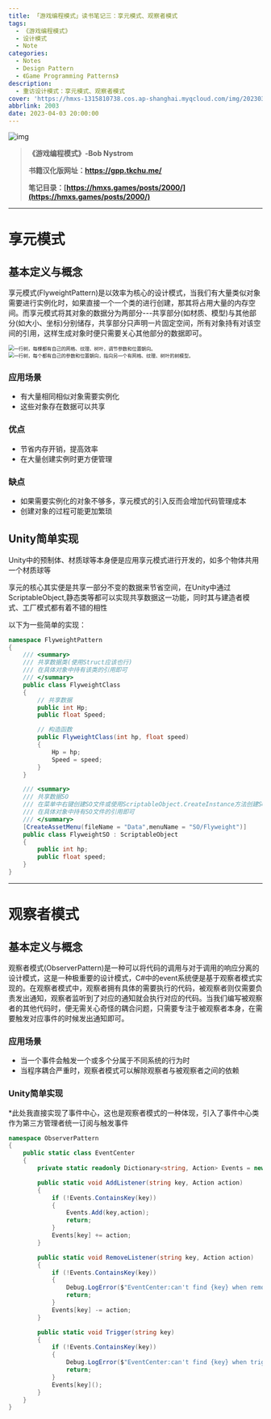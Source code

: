 ```yaml
---
title: 「游戏编程模式」读书笔记三：享元模式、观察者模式
tags:
  - 《游戏编程模式》
  - 设计模式
  - Note
categories:
  - Notes
  - Design Pattern
  - 《Game Programming Patterns》
description:
  - 重访设计模式：享元模式、观察者模式
cover: 'https://hmxs-1315810738.cos.ap-shanghai.myqcloud.com/img/202303301905867.jpeg'
abbrlink: 2003
date: 2023-04-03 20:00:00
---
```


![img](https://hmxs-1315810738.cos.ap-shanghai.myqcloud.com/img/202304032232057.jpeg)

> **《游戏编程模式》-Bob Nystrom**
>
> **书籍汉化版网址：https://gpp.tkchu.me/**
>
> **笔记目录：[https://hmxs.games/posts/2000/](https://hmxs.games/posts/2000/)**

---

# 享元模式

## 基本定义与概念

享元模式(FlyweightPattern)是以效率为核心的设计模式，当我们有大量类似对象需要进行实例化时，如果直接一个一个类的进行创建，那其将占用大量的内存空间。而享元模式将其对象的数据分为两部分---共享部分(如材质、模型)与其他部分(如大小、坐标)分别储存，共享部分只声明一片固定空间，所有对象持有对该空间的引用，这样生成对象时便只需要关心其他部分的数据即可。

<img src="https://hmxs-1315810738.cos.ap-shanghai.myqcloud.com/img/202304032355080.png" alt="一行树，每棵都有自己的网格、纹理、树叶，调节参数和位置朝向。" style="zoom: 67%;" />

<img src="https://hmxs-1315810738.cos.ap-shanghai.myqcloud.com/img/202304032355211.png" alt="一行树，每个都有自己的参数和位置朝向，指向另一个有网格、纹理、树叶的树模型。" style="zoom:67%;" />

### 应用场景

- 有大量相同相似对象需要实例化
- 这些对象存在数据可以共享

### 优点

- 节省内存开销，提高效率
- 在大量创建实例时更方便管理

### 缺点

- 如果需要实例化的对象不够多，享元模式的引入反而会增加代码管理成本
- 创建对象的过程可能更加繁琐

## Unity简单实现

Unity中的预制体、材质球等本身便是应用享元模式进行开发的，如多个物体共用一个材质球等

享元的核心其实便是共享一部分不变的数据来节省空间，在Unity中通过ScriptableObject,静态类等都可以实现共享数据这一功能，同时其与建造者模式、工厂模式都有着不错的相性

以下为一些简单的实现：

```C#
namespace FlyweightPattern
{
    /// <summary>
    /// 共享数据类(使用Struct应该也行)
    /// 在具体对象中持有该类的引用即可
    /// </summary>
    public class FlyweightClass
    {
        // 共享数据
        public int Hp;
        public float Speed;

        // 构造函数
        public FlyweightClass(int hp, float speed)
        {
            Hp = hp;
            Speed = speed;
        }
    }

    /// <summary>
    /// 共享数据SO
    /// 在菜单中右键创建SO文件或使用ScriptableObject.CreateInstance方法创建SO实例
    /// 在具体对象中持有SO文件的引用即可
    /// </summary>
    [CreateAssetMenu(fileName = "Data",menuName = "SO/Flyweight")]
    public class FlyweightSO : ScriptableObject
    {
        public int hp;
        public float speed;
    }
}
```

---

# 观察者模式

## 基本定义与概念

观察者模式(ObserverPattern)是一种可以将代码的调用与对于调用的响应分离的设计模式，这是一种极重要的设计模式，C#中的event系统便是基于观察者模式实现的。在观察者模式中，观察者拥有具体的需要执行的代码，被观察者则仅需要负责发出通知，观察者监听到了对应的通知就会执行对应的代码。当我们编写被观察者的其他代码时，便无需关心奇怪的耦合问题，只需要专注于被观察者本身，在需要触发对应事件的时候发出通知即可。

### 应用场景

- 当一个事件会触发一个或多个分属于不同系统的行为时
- 当程序耦合严重时，观察者模式可以解除观察者与被观察者之间的依赖

### Unity简单实现

*此处我直接实现了事件中心，这也是观察者模式的一种体现，引入了事件中心类作为第三方管理者统一订阅与触发事件

```c#
namespace ObserverPattern
{
    public static class EventCenter
    {
        private static readonly Dictionary<string, Action> Events = new Dictionary<string, Action>();

        public static void AddListener(string key, Action action)
        {
            if (!Events.ContainsKey(key))
            {
                Events.Add(key,action);
                return;
            }
            Events[key] += action;
        }

        public static void RemoveListener(string key, Action action)
        {
            if (!Events.ContainsKey(key))
            {
                Debug.LogError($"EventCenter:can't find {key} when remove");
                return;
            }
            Events[key] -= action;
        }

        public static void Trigger(string key)
        {
            if (!Events.ContainsKey(key))
            {
                Debug.LogError($"EventCenter:can't find {key} when trigger");
                return;
            }
            Events[key]();
        }
    }
}
```